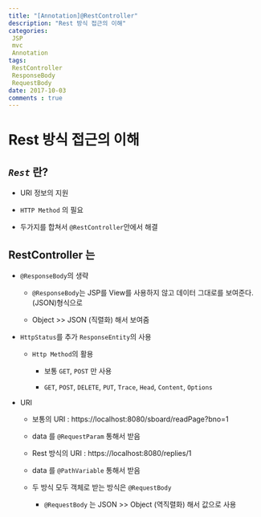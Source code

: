 ```yaml
---
title: "[Annotation]@RestController"
description: "Rest 방식 접근의 이해"
categories:
 JSP 
 mvc
 Annotation
tags: 
 RestController
 ResponseBody
 RequestBody
date: 2017-10-03 
comments : true
---
```


# Rest 방식 접근의 이해

## _`Rest`_ 란?
    
 * URI 정보의 지원
 
 * `HTTP Method` 의 필요 
 
 * 두가지를 합쳐서 `@RestController`안에서 해결
 
 
 
## RestController 는

 * `@ResponseBody`의 생략
   * `@ResponseBody`는 JSP를 View를 사용하지 않고 데이터 그대로를 보여준다.(JSON)형식으로
   
   * Object >> JSON (직렬화) 해서 보여줌
   
 * `HttpStatus`를 추가 `ResponseEntity`의 사용
 
   * `Http Method`의 활용 
  
     * 보통 `GET`, `POST` 만 사용
     
     * `GET`, `POST`, `DELETE`, `PUT`, `Trace`, `Head`, `Content`, `Options`
     
 * URI
   
   * 보통의 URI : https://localhost:8080/sboard/readPage?bno=1 
  
   * data 를 `@RequestParam` 통해서 받음 
   
   * Rest 방식의 URI : https://localhost:8080/replies/1
   
   * data 를 `@PathVariable` 통해서 받음
   
   * 두 방식 모두 객체로 받는 방식은 `@RequestBody`
   
     * `@RequestBody` 는 JSON >> Object (역직렬화) 해서 값으로 사용
